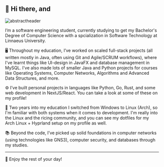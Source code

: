 ## 👋 Hi there, and
![abstractheader](https://github.com/user-attachments/assets/bfa9ce1c-8f42-4649-b7e9-d8781a4b36e2)

I’m a software engineering student, currently studying to get my Bachelor's Degree of Computer Science with a spcialization in Software Technology at Linnaeus University.

🖥️ Throughout my education, I’ve worked on scaled full-stack projects (all written mostly in Java, often using Git and Agile/SCRUM workflows), where I've learnt things like UI-design in JavaFX and database management in MySQL. I've also made lots of smaller Java and Python projects for courses like Operating Systems, Computer Networks, Algorithms and Advanced Data Structures, and more.

⚙️ I’ve built personal projects in languages like Python, Go, Rust, and some web development in NextJS/React. You can take a look at some of these on my profile!

🐍 Two years into my education I switched from Windows to Linux (Arch), so I'm familiar with both systems when it comes to development. I'm really into the Linux and the ricing community, and you can see my dotfiles for my Arch Linux + Hyprland setup on my profile as well.

📚 Beyond the code, I’ve picked up solid foundations in computer networks (using technologies like GNS3), computer security, and databases through my studies.

---

🤝 Enjoy the rest of your day!
